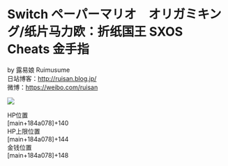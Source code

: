 # Switch ペーパーマリオ　オリガミキング/纸片马力欧：折纸国王 SXOS Cheats 金手指

by 露易娘 Ruimusume</br>
日站博客：http://ruisan.blog.jp/</br>
微博：https://weibo.com/ruisan</br>

<img src="https://wx1.sinaimg.cn/large/6b6d4dd9gy1ggxpmr4uhaj212u0u0b2a.jpg"/>

HP位置</br>
[main+184a078]+140</br>
HP上限位置</br>
[main+184a078]+144</br>
金钱位置</br>
[main+184a078]+148</br>
